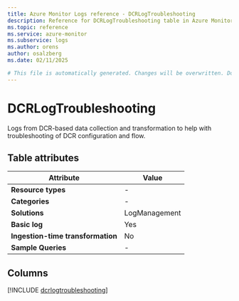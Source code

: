 ```yaml
---
title: Azure Monitor Logs reference - DCRLogTroubleshooting
description: Reference for DCRLogTroubleshooting table in Azure Monitor Logs.
ms.topic: reference
ms.service: azure-monitor
ms.subservice: logs
ms.author: orens
author: osalzberg
ms.date: 02/11/2025

# This file is automatically generated. Changes will be overwritten. Do not change this file directly.
---
```


# DCRLogTroubleshooting

Logs from DCR-based data collection and transformation to help with troubleshooting of DCR configuration and flow.


## Table attributes

|Attribute|Value|
|---|---|
|**Resource types**|-|
|**Categories**|-|
|**Solutions**| LogManagement|
|**Basic log**|Yes|
|**Ingestion-time transformation**|No|
|**Sample Queries**|-|



## Columns
  
[!INCLUDE [dcrlogtroubleshooting](~/reusable-content/ce-skilling/azure/includes/azure-monitor/reference/tables/dcrlogtroubleshooting-include.md)]
